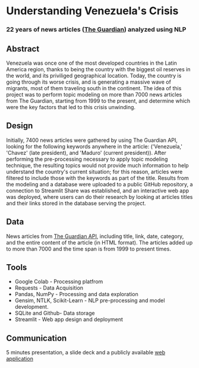 # Understanding Venezuela's Crisis 
### 22 years of news articles ([The Guardian](https://www.theguardian.com/us)) analyzed using NLP

## Abstract

Venezuela was once one of the most developed countries in the Latin America region, thanks to being the country with the biggest oil reserves in the world,
and its priviliged geographical location. Today, the country is going through its worse crisis, and is generating a massive wave of migrants, most of them traveling
south in the continent. The idea of this project was to perform topic modeling on more than 7000 news articles from The Guardian, starting from 1999 to the present, and determine which were the key factors that led to this crisis unwinding. 


## Design

Initially, 7400 news articles were gathered by using The Guardian API, looking for the following keywords anywhere in the article: ('Venezuela,' 'Chavez' (late president), and 'Maduro' (current president)). After performing the pre-processing necessary to apply topic modeling technique, the resulting topics would not provide much information to help understand the country's current situation; for this reason, articles were filtered to include those with the keywords as part of the title. Results from the modeling and a database were uploaded to a public GitHub repository, a connection to Streamlit Share was established, and an interactive web app was deployed, where users can do their research by looking at articles titles and their links stored in the database serving the project.

## Data

News articles from [The Guardian API](https://open-platform.theguardian.com/documentation/search), including title, link, date, category, and the entire content of the article (in HTML format). The articles added up to more than 7000 and the time span is from 1999 to present times. 

## Tools 

* Google Colab - Processing platfrom
* Requests - Data Acquisition
* Pandas, NumPy - Processing and data exploration
* Gensim, NTLK, Scikit-Learn - NLP pre-processing and model development. 
* SQLite and Github- Data storage
* Streamlit - Web app design and deployment

## Communication 

5 minutes presentation, a slide deck and a publicly available [web application](https://share.streamlit.io/robertue1/news_topic_modeling_using_nlp/main/app.py)



